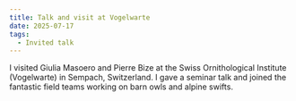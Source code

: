 ```yaml
---
title: Talk and visit at Vogelwarte
date: 2025-07-17
tags:
  - Invited talk
---
```


I visited Giulia Masoero and Pierre Bize at the Swiss Ornithological Institute (Vogelwarte) in Sempach, Switzerland. I gave a seminar talk and joined the fantastic field teams working on barn owls and alpine swifts.

<!--more-->